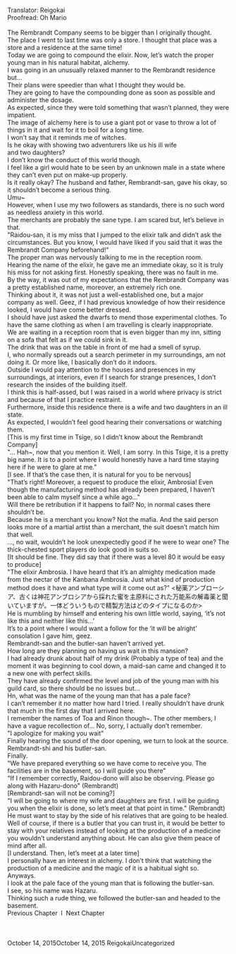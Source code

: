 <br/>
Translator: Reigokai<br/>
Proofread: Oh Mario<br/>
<br/>
The Rembrandt Company seems to be bigger than I originally thought.<br/>
The place I went to last time was only a store. I thought that place was a store and a residence at the same time!<br/>
Today we are going to compound the elixir. Now, let’s watch the proper young man in his natural habitat, alchemy.<br/>
I was going in an unusually relaxed manner to the Rembrandt residence but…<br/>
Their plans were speedier than what I thought they would be.<br/>
They are going to have the compounding done as soon as possible and administer the dosage.<br/>
As expected, since they were told something that wasn’t planned, they were impatient.<br/>
The image of alchemy here is to use a giant pot or vase to throw a lot of things in it and wait for it to boil for a long time.<br/>
I won’t say that it reminds me of witches.<br/>
Is he okay with showing two adventurers like us his ill wife and two daughters?<br/>
I don’t know the conduct of this world though.<br/>
I feel like a girl would hate to be seen by an unknown male in a state where they can’t even put on make-up properly.<br/>
Is it really okay? The husband and father, Rembrandt-san, gave his okay, so it shouldn’t become a serious thing.<br/>
Umu~<br/>
However, when I use my two followers as standards, there is no such word as needless anxiety in this world.<br/>
The merchants are probably the sane type. I am scared but, let’s believe in that.<br/>
"Raidou-san, it is my miss that I jumped to the elixir talk and didn’t ask the circumstances. But you know, I would have liked if you said that it was the Rembrandt Company beforehand!"<br/>
The proper man was nervously talking to me in the reception room.<br/>
Hearing the name of the elixir, he gave me an immediate okay, so it is truly his miss for not asking first. Honestly speaking, there was no fault in me.<br/>
By the way, it was out of my expectations that the Rembrandt Company was a pretty established name, moreover, an extremely rich one.<br/>
Thinking about it, it was not just a well-established one, but a major company as well. Geez, if I had previous knowledge of how their residence looked, I would have come better dressed.<br/>
I should have just asked the dwarfs to mend those experimental clothes. To have the same clothing as when I am travelling is clearly inappropriate.<br/>
We are waiting in a reception room that is even bigger than my inn, sitting on a sofa that felt as if we could sink in it.<br/>
The drink that was on the table in front of me had a smell of syrup.<br/>
I, who normally spreads out a search perimeter in my surroundings, am not doing it. Or more like, I basically don’t do it indoors.<br/>
Outside I would pay attention to the houses and presences in my surroundings, at interiors, even if I search for strange presences, I don’t research the insides of the building itself.<br/>
I think this is half-assed, but I was raised in a world where privacy is strict and because of that I practice restraint.<br/>
Furthermore, inside this residence there is a wife and two daughters in an ill state.<br/>
As expected, I wouldn’t feel good hearing their conversations or watching them.<br/>
[This is my first time in Tsige, so I didn’t know about the Rembrandt Company]<br/>
"… Hah~, now that you mention it. Well, I am sorry. In this Tsige, it is a pretty big name. It is to a point where I would honestly have a hard time staying here if he were to glare at me."<br/>
[I see. If that’s the case then, it is natural for you to be nervous]<br/>
"That’s right! Moreover, a request to produce the elixir, Ambrosia! Even though the manufacturing method has already been prepared, I haven’t been able to calm myself since a while ago…"<br/>
Will there be retribution if it happens to fail? No, in normal cases there shouldn’t be.<br/>
Because he is a merchant you know? Not the mafia. And the said person looks more of a martial artist than a merchant, the suit doesn’t match him that well.<br/>
…, no wait, wouldn’t he look unexpectedly good if he were to wear one? The thick-chested sport players do look good in suits so.<br/>
[It should be fine. They did say that if there was a level 80 it would be easy to produce]<br/>
"The elixir Ambrosia. I have heard that it’s an almighty medication made from the nectar of the Kanbana Ambrosia. Just what kind of production method does it have and what type will it come out as?" <秘薬アンブローシア、古くは神花アンブロシアから採れた蜜を主原料にされた万能系の解毒薬と聞いていますが。一体どういうもので精製方法はどのタイプになるのか><br/>
He is mumbling by himself and entering his own little world, saying, ‘it’s not like this and neither like this…’<br/>
It’s to a point where I would want a follow for the ‘it will be alright’ consolation I gave him, geez.<br/>
Rembrandt-san and the butler-san haven’t arrived yet.<br/>
How long are they planning on having us wait in this mansion?<br/>
I had already drunk about half of my drink (Probably a type of tea) and the moment it was beginning to cool down, a maid-san came and changed it to a new one with perfect skills.<br/>
They have already confirmed the level and job of the young man with his guild card, so there should be no issues but…<br/>
Hn, what was the name of the young man that has a pale face?<br/>
I can’t remember it no matter how hard I tried. I really shouldn’t have drunk that much in the first day that I arrived here.<br/>
I remember the names of Toa and Rinon though~. The other members, I have a vague recollection of… No, sorry, I actually don’t remember.<br/>
"I apologize for making you wait"<br/>
Finally hearing the sound of the door opening, we turn to look at the source.<br/>
Rembrandt-shi and his butler-san.<br/>
Finally.<br/>
"We have prepared everything so we have come to receive you. The facilities are in the basement, so I will guide you there"<br/>
"If I remember correctly, Raidou-dono will also be observing. Please go along with Hazaru-dono" (Rembrandt)<br/>
[Rembrandt-san will not be coming?]<br/>
"I will be going to where my wife and daughters are first. I will be guiding you when the elixir is done, so let’s meet at that point in time." (Rembrandt)<br/>
He must want to stay by the side of his relatives that are going to be healed.<br/>
Well of course, if there is a butler that you can trust in, it would be better to stay with your relatives instead of looking at the production of a medicine you wouldn’t understand anything about. He can also give them peace of mind after all.<br/>
[I understand. Then, let’s meet at a later time]<br/>
I personally have an interest in alchemy. I don’t think that watching the production of a medicine and the magic of it is a habitual sight so.<br/>
Anyways.<br/>
I look at the pale face of the young man that is following the butler-san.<br/>
I see, so his name was Hazaru.<br/>
Thinking such a rude thing, we followed the butler-san and headed to the basement.<br/>
Previous Chapter  l  Next Chapter<br/>
<br/>
<br/>
<br/>
October 14, 2015October 14, 2015 ReigokaiUncategorized <br/>
<br/>
<br/>
